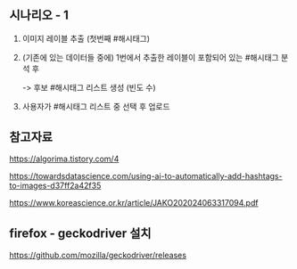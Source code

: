 #

## 시나리오 - 1

1. 이미지 레이블 추출 (첫번째 #해시태그)

2. (기존에 있는 데이터들 중에) 1번에서 추출한 레이블이 포함되어 있는 #해시태그 분석 후

    -> 후보 #해시태그 리스트 생성 (빈도 수)

3. 사용자가 #해시태그 리스트 중 선택 후 업로드

 

## 참고자료


https://algorima.tistory.com/4

https://towardsdatascience.com/using-ai-to-automatically-add-hashtags-to-images-d37ff2a42f35

https://www.koreascience.or.kr/article/JAKO202024063317094.pdf


## firefox - geckodriver 설치

https://github.com/mozilla/geckodriver/releases